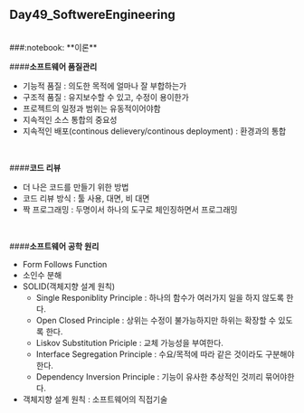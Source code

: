 Day49_SoftwereEngineering
--
<br>
###:notebook: **이론**

####**소프트웨어 품질관리**
- 기능적 품질 : 의도한 목적에 얼마나 잘 부합하는가
- 구조적 품질 : 유지보수할 수 있고, 수정이 용이한가
- 프로젝트의 일정과 범위는 유동적이어야함
- 지속적인 소스 통합의 중요성
- 지속적인 배포(continous delievery/continous deployment) : 환경과의 통합
<br>

####**코드 리뷰**
- 더 나은 코드를 만들기 위한 방법
- 코드 리뷰 방식 : 툴 사용, 대면, 비 대면
- 짝 프로그래밍 : 두명이서 하나의 도구로 체인징하면서 프로그래밍
<br>

####**소프트웨어 공학 원리**
- Form Follows Function
- 소인수 분해
- SOLID(객체지향 설계 원칙)
    - Single Responiblity Principle : 하나의 함수가 여러가지 일을 하지 않도록 한다. 
    - Open Closed Principle : 상위는 수정이 불가능하지만 하위는 확장할 수 있도록 한다.
    - Liskov Substitution Priciple : 교체 가능성을 부여한다. 
    - Interface Segregation Principle : 수요/목적에 따라 같은 것이라도 구분해야한다.
    - Dependency Inversion Principle : 기능이 유사한 추상적인 것끼리 묶어야한다.
- 객체지향 설계 원칙 : 소프트웨어의 직접기술
<br> 
